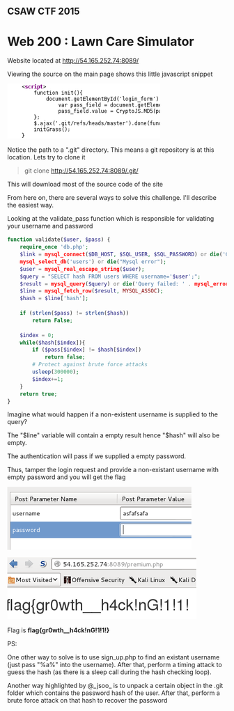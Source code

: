 ## CSAW CTF 2015
# Web 200 : Lawn Care Simulator

Website located at http://54.165.252.74:8089/

Viewing the source on the main page shows this little javascript snippet

![01](img/01.png)

Notice the path to a ".git" directory. This means a git repository is at this location. Lets try to clone it

> git clone http://54.165.252.74:8089/.git/

This will download most of the source code of the site

From here on, there are several ways to solve this challenge. I'll describe the easiest way.

Looking at the validate_pass function which is responsible for validating your username and password

```php
function validate($user, $pass) {
    require_once 'db.php';
    $link = mysql_connect($DB_HOST, $SQL_USER, $SQL_PASSWORD) or die('Could not connect: ' . mysql_error());
    mysql_select_db('users') or die("Mysql error");
    $user = mysql_real_escape_string($user);
    $query = "SELECT hash FROM users WHERE username='$user';";
    $result = mysql_query($query) or die('Query failed: ' . mysql_error());
    $line = mysql_fetch_row($result, MYSQL_ASSOC);
    $hash = $line['hash'];

    if (strlen($pass) != strlen($hash))
        return False;

    $index = 0;
    while($hash[$index]){
        if ($pass[$index] != $hash[$index])
            return false;
        # Protect against brute force attacks
        usleep(300000);
        $index+=1;
    }
    return true;
}
```

Imagine what would happen if a non-existent username is supplied to the query?

The "$line" variable will contain a empty result hence "$hash" will also be empty.

The authentication will pass if we supplied a empty password.

Thus, tamper the login request and provide a non-existant username with empty password and you will get the flag

![02](img/02.png)

![03](img/03.png) 

Flag is **flag{gr0wth__h4ck!nG!1!1!}**

PS: 

One other way to solve is to use sign_up.php to find an existant username (just pass "%a%" into the username). After that, perform a timing attack to guess the hash (as there is a sleep call during the hash checking loop).

Another way highlighted by @\_jsoo\_ is to unpack a certain object in the .git folder which contains the password hash of the user. After that, perform a brute force attack on that hash to recover the password